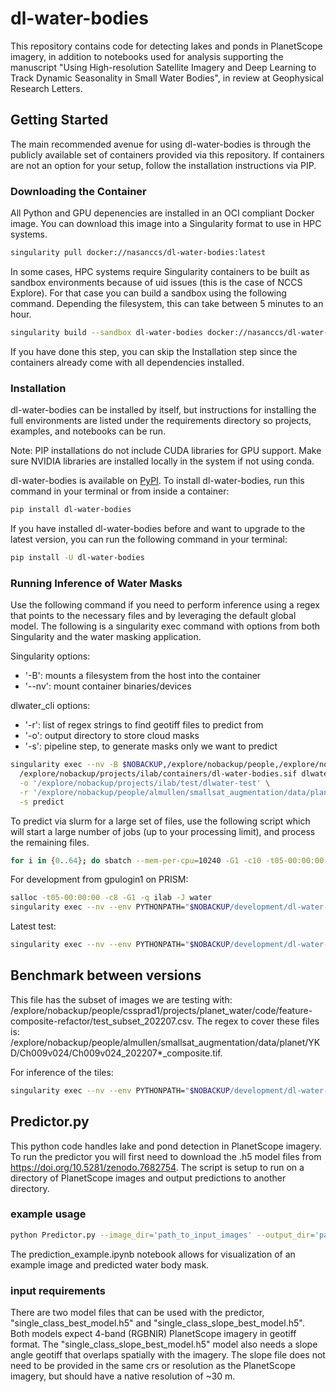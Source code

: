 # dl-water-bodies

This repository contains code for detecting lakes and ponds in PlanetScope imagery,
in addition to notebooks used for analysis supporting the manuscript
"Using High-resolution Satellite Imagery and Deep Learning to Track Dynamic Seasonality
in Small Water Bodies", in review at Geophysical Research Letters.

## Getting Started

The main recommended avenue for using dl-water-bodies is through the publicly available set of containers
provided via this repository. If containers are not an option for your setup, follow the installation
instructions via PIP.

### Downloading the Container

All Python and GPU depenencies are installed in an OCI compliant Docker image. You can
download this image into a Singularity format to use in HPC systems.

```bash
singularity pull docker://nasanccs/dl-water-bodies:latest
```

In some cases, HPC systems require Singularity containers to be built as sandbox environments because
of uid issues (this is the case of NCCS Explore). For that case you can build a sandbox using the following
command. Depending the filesystem, this can take between 5 minutes to an hour.

```bash
singularity build --sandbox dl-water-bodies docker://nasanccs/dl-water-bodies:latest
```

If you have done this step, you can skip the Installation step since the containers already
come with all dependencies installed.

### Installation

dl-water-bodies can be installed by itself, but instructions for installing the full environments
are listed under the requirements directory so projects, examples, and notebooks can be run.

Note: PIP installations do not include CUDA libraries for GPU support. Make sure
NVIDIA libraries are installed locally in the system if not using conda.

dl-water-bodies is available on [PyPI](https://pypi.org/project/dl-water-bodies/).
To install dl-water-bodies, run this command in your terminal or from inside a container:

```bash
pip install dl-water-bodies
```

If you have installed dl-water-bodies before and want to upgrade to the latest version,
you can run the following command in your terminal:

```bash
pip install -U dl-water-bodies
```

### Running Inference of Water Masks

Use the following command if you need to perform inference using a regex that points
to the necessary files and by leveraging the default global model. The following is
a singularity exec command with options from both Singularity and the water masking
application.

Singularity options:
- '-B': mounts a filesystem from the host into the container
- '--nv': mount container binaries/devices

dlwater_cli options:
- '-r': list of regex strings to find geotiff files to predict from
- '-o': output directory to store cloud masks
- '-s': pipeline step, to generate masks only we want to predict

```bash
singularity exec --nv -B $NOBACKUP,/explore/nobackup/people,/explore/nobackup/projects \
  /explore/nobackup/projects/ilab/containers/dl-water-bodies.sif dlwater-cli \
  -o '/explore/nobackup/projects/ilab/test/dlwater-test' \
  -r '/explore/nobackup/people/almullen/smallsat_augmentation/data/planet/YKD/Ch009v024/Ch009v024_20231026_composite.tif' '/explore/nobackup/people/almullen/smallsat_augmentation/data/planet/YKD/Ch009v024/Ch009v024_20231025_composite.tif' \
  -s predict
```

To predict via slurm for a large set of files, use the following script which will start a large number
of jobs (up to your processing limit), and process the remaining files.

```bash
for i in {0..64}; do sbatch --mem-per-cpu=10240 -G1 -c10 -t05-00:00:00 -J water --wrap="singularity exec --nv -B $NOBACKUP,/explore/nobackup/people,/explore/nobackup/projects /explore/nobackup/projects/ilab/containers/dl-water-bodies.sif dlwater-cli -o '/explore/nobackup/projects/ilab/test/dlwater-test' -r '/explore/nobackup/people/almullen/smallsat_augmentation/data/planet/YKD/Ch009v024/Ch009v024_20231026_composite.tif' '/explore/nobackup/people/almullen/smallsat_augmentation/data/planet/YKD/Ch009v024/Ch009v024_20231025_composite.tif' -s predict"; done
```

For development from gpulogin1 on PRISM:

```bash
salloc -t05-00:00:00 -c8 -G1 -q ilab -J water
singularity exec --nv --env PYTHONPATH="$NOBACKUP/development/dl-water-bodies" -B $NOBACKUP,/explore/nobackup/people,/explore/nobackup/projects /explore/nobackup/projects/ilab/containers/vhr-cloudmask.sif python /explore/nobackup/people/jacaraba/development/dl-water-bodies/dl_water_bodies/view/dlwater_pipeline_cli.py -o '/explore/nobackup/projects/ilab/test/dlwater-test' -r '/explore/nobackup/people/almullen/smallsat_augmentation/data/planet/YKD/Ch009v024/Ch009v024_20231026_composite.tif' '/explore/nobackup/people/almullen/smallsat_augmentation/data/planet/YKD/Ch009v024/Ch009v024_20231025_composite.tif' '/explore/nobackup/people/almullen/smallsat_augmentation/data/planet/YKD/Ch009v024/Ch009v024_20210715_composite.tif' -s predict
```

Latest test:

```bash
singularity exec --nv --env PYTHONPATH="$NOBACKUP/development/dl-water-bodies" -B $NOBACKUP,/explore/nobackup/people,/explore/nobackup/projects /explore/nobackup/projects/ilab/containers/vhr-cloudmask.sif python /explore/nobackup/people/jacaraba/development/dl-water-bodies/dl_water_bodies/view/dlwater_pipeline_cli.py -o '/explore/nobackup/projects/ilab/test/dlwater-test' -r '/explore/nobackup/people/almullen/smallsat_augmentation/data/planet/YKD/Ch009v024/Ch009v024_20210715_composite.tif' -s predict
```

## Benchmark between versions

This file has the subset of images we are testing with: /explore/nobackup/people/cssprad1/projects/planet_water/code/feature-composite-refactor/test_subset_202207.csv. The regex to cover these files is: /explore/nobackup/people/almullen/smallsat_augmentation/data/planet/YKD/Ch009v024/Ch009v024_202207*_composite.tif.

For inference of the tiles:

```bash
singularity exec --nv --env PYTHONPATH="$NOBACKUP/development/dl-water-bodies" -B $NOBACKUP,/explore/nobackup/people,/explore/nobackup/projects /explore/nobackup/projects/ilab/containers/vhr-cloudmask.sif python /explore/nobackup/people/jacaraba/development/dl-water-bodies/dl_water_bodies/view/dlwater_pipeline_cli.py -o '/explore/nobackup/projects/ilab/test/dlwater-test' -r '/explore/nobackup/people/almullen/smallsat_augmentation/data/planet/YKD/Ch009v024/Ch009v024_202207*_composite.tif' -m '/explore/nobackup/people/almullen/smallsat_augmentation/data/planet_masks/YKD/Ch009v024/Ch009v024_202207*_composite_udm2.tif' -s predict
```

## Predictor.py

This python code handles lake and pond detection in PlanetScope imagery. To run the predictor you will first need to download the .h5 model files from https://doi.org/10.5281/zenodo.7682754. The script is setup to run on a directory of PlanetScope images and output predictions to another directory.

### example usage

```bash
python Predictor.py --image_dir='path_to_input_images' --output_dir='path_to_output_predictions' --model_file='path_to_h5_model_file' --slope_model=True --slope_file='path_to_slope_file'
```

The prediction_example.ipynb notebook allows for visualization of an example image and predicted water body mask.

### input requirements
There are two model files that can be used with the predictor, "single_class_best_model.h5" and "single_class_slope_best_model.h5". Both models expect 4-band (RGBNIR) PlanetScope imagery in geotiff format. The "single_class_slope_best_model.h5" model also needs a slope angle geotiff that overlaps spatially with the imagery. The slope file does not need to be provided in the same crs or resolution as the PlanetScope imagery, but should have a native resolution of ~30 m.
